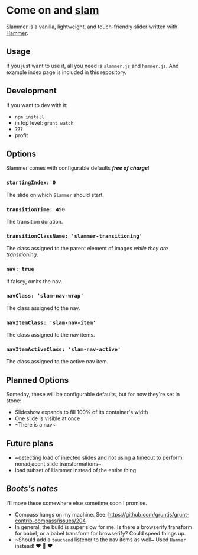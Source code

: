 # Come on and [slam](https://www.youtube.com/watch?v=3_vz-DzVm4I)

Slammer is a vanilla, lightweight, and touch-friendly 
slider written with [Hammer](http://hammerjs.github.io/).

## Usage

If you just want to use it, all you need is `slammer.js` and `hammer.js`. 
And example index page is included in this repository.

## Development

If you want to dev with it:

- `npm install`
- in top level: `grunt watch`
- ???
- profit


## Options
Slammer comes with configurable defaults _**free of charge**_!

### `startingIndex: 0` 
The slide on which `Slammer` should start.

### `transitionTime: 450`
The transition duration.

### `transitionClassName: 'slammer-transitioning'`
The class assigned to the parent element of images _while they are transitioning_.

### `nav: true`
If falsey, omits the nav.

### `navClass: 'slam-nav-wrap'`
The class assigned to the nav.

### `navItemClass: 'slam-nav-item'`
The class assigned to the nav items.

### `navItemActiveClass: 'slam-nav-active'`
The class assigned to the active nav item.

## Planned Options
Someday, these will be configurable defaults, but for now they're set in stone:

- Slideshow expands to fill 100% of its container's width
- One slide is visible at once
- ~There is a nav~

## Future plans
- ~detecting load of injected slides and not using a timeout to perform nonadjacent slide transformations~
- load subset of Hammer instead of the entire thing

## _Boots's notes_
I'll move these somewhere else sometime soon I promise.

- Compass hangs on my machine. See: https://github.com/gruntjs/grunt-contrib-compass/issues/204
- In general, the build is super slow for me. Is there a browserify transform for babel, or a babel transform for browserify? Could speed things up.
- ~Should add a `touchend` listener to the nav items as well~ Used `Hammer` instead! :heart: :hammer: :heart:

